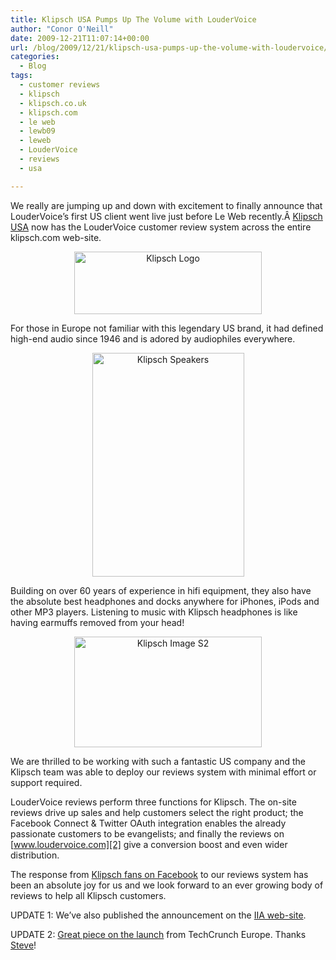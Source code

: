 ```yaml
---
title: Klipsch USA Pumps Up The Volume with LouderVoice
author: "Conor O'Neill"
date: 2009-12-21T11:07:14+00:00
url: /blog/2009/12/21/klipsch-usa-pumps-up-the-volume-with-loudervoice/
categories:
  - Blog
tags:
  - customer reviews
  - klipsch
  - klipsch.co.uk
  - klipsch.com
  - le web
  - lewb09
  - leweb
  - LouderVoice
  - reviews
  - usa

---
```

We really are jumping up and down with excitement to finally announce that LouderVoice&#8217;s first US client went live just before Le Web recently.Â [Klipsch USA][1] now has the LouderVoice customer review system across the entire klipsch.com web-site.

<p style="text-align: center;">
  <a href="http://www.klipsch.com/"><img class="size-full wp-image-644 aligncenter" title="Klipsch Logo" src="https://loudervoice.com/wp-content/uploads/2009/12/21/klipsch-usa-pumps-up-the-volume-with-loudervoice/klipsch_logo.jpg" alt="Klipsch Logo" width="300" height="100" /></a>
</p>

For those in Europe not familiar with this legendary US brand, it had defined high-end audio since 1946 and is adored by audiophiles everywhere.

<p style="text-align: center;">
  <a href="http://www.klipsch.com/na-en/products/wf-35-overview/"><img class="size-full wp-image-645 aligncenter" title="Klipsch Speakers" src="https://loudervoice.com/wp-content/uploads/2009/12/21/klipsch-usa-pumps-up-the-volume-with-loudervoice/speaker.jpg" alt="Klipsch Speakers" width="243" height="358" srcset="/wp-content/uploads/2009/12/21/klipsch-usa-pumps-up-the-volume-with-loudervoice/speaker.jpg 243w, /wp-content/uploads/2009/12/21/klipsch-usa-pumps-up-the-volume-with-loudervoice/speaker-203x300.jpg 203w" sizes="(max-width: 243px) 100vw, 243px" /></a>
</p>

Building on over 60 years of experience in hifi equipment, they also have the absolute best headphones and docks anywhere for iPhones, iPods and other MP3 players. Listening to music with Klipsch headphones is like having earmuffs removed from your head!

<p style="text-align: center;">
  <a href="http://www.klipsch.com/"><img class="size-medium wp-image-643 aligncenter" title="Klipsch Image S2" src="https://loudervoice.com/wp-content/uploads/2009/12/21/klipsch-usa-pumps-up-the-volume-with-loudervoice/image_s2-300x177.jpg" alt="Klipsch Image S2" width="300" height="177" srcset="/wp-content/uploads/2009/12/21/klipsch-usa-pumps-up-the-volume-with-loudervoice/image_s2-300x177.jpg 300w, /wp-content/uploads/2009/12/21/klipsch-usa-pumps-up-the-volume-with-loudervoice/image_s2.jpg 722w" sizes="(max-width: 300px) 100vw, 300px" /></a>
</p>

We are thrilled to be working with such a fantastic US company and the Klipsch team was able to deploy our reviews system with minimal effort or support required.

LouderVoice reviews perform three functions for Klipsch. The on-site reviews drive up sales and help customers select the right product; the Facebook Connect & Twitter OAuth integration enables the already passionate customers to be evangelists; and finally the reviews on [www.loudervoice.com][2] give a conversion boost and even wider distribution.

The response from [Klipsch fans on Facebook][3] to our reviews system has been an absolute joy for us and we look forward to an ever growing body of reviews to help all Klipsch customers.

UPDATE 1: We&#8217;ve also published the announcement on the [IIA web-site][4].

UPDATE 2: [Great piece on the launch][5] from TechCrunch Europe. Thanks [Steve][6]!

 [1]: http://www.klipsch.com/na-en/products/image-s4-overview/
 [2]: https://loudervoice.com/
 [3]: http://www.facebook.com/pages/Klipsch/29193021344
 [4]: http://www.iia.ie/news/item/1443/klipsch-usa-pumps-up-the-volume-with-loudervoice/
 [5]: http://eu.techcrunch.com/2009/12/21/loudervoice-get-its-first-us-customer-user-reviews-helping-businesses-during-recession/
 [6]: http://twitter.com/sohear